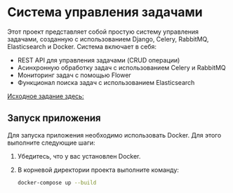 # Система управления задачами

Этот проект представляет собой простую систему управления задачами, созданную с использованием Django, Celery, RabbitMQ, Elasticsearch и Docker. Система включает в себя:

- REST API для управления задачами (CRUD операции)
- Асинхронную обработку задач с использованием Celery и RabbitMQ
- Мониторинг задач с помощью Flower
- Функционал поиска задач с использованием Elasticsearch

[Исходное задание здесь:](./2engine_pdev_task.md)
## Запуск приложения

Для запуска приложения необходимо использовать Docker. Для этого выполните следующие шаги:

1. Убедитесь, что у вас установлен Docker.
2. В корневой директории проекта выполните команду:

   ```bash
   docker-compose up --build
